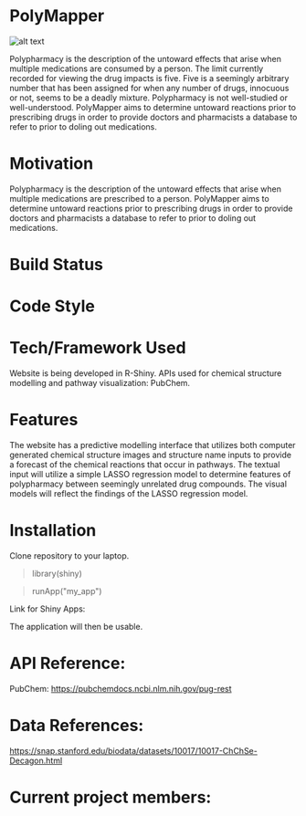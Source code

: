 # PolyMapper

![alt text](https://cdn.iconsflow.com/_EVw3_RGZ8ezMuF0wlyAJn0c0XCbMTKZ0bAbcyI_kEFFNM8I.png)

Polypharmacy is the description of the untoward effects that arise when multiple medications are consumed by a person. The limit currently recorded for viewing the drug impacts is five.  Five is a seemingly arbitrary number that has been assigned for when any number of drugs, innocuous or not, seems to be a deadly mixture.  Polypharmacy is not well-studied or well-understood.  PolyMapper aims to determine untoward reactions prior to prescribing drugs in order to provide doctors and pharmacists a database to refer to prior to doling out medications.  

# Motivation
Polypharmacy is the description of the untoward effects that arise when multiple medications are prescribed to a person.  PolyMapper aims to determine untoward reactions prior to prescribing drugs in order to provide doctors and pharmacists a database to refer to prior to doling out medications.  

# Build Status

# Code Style 

# Tech/Framework Used
Website is being developed in R-Shiny.
APIs used for chemical structure modelling and pathway visualization: PubChem.

# Features
The website has a predictive modelling interface that utilizes both computer generated chemical structure images and structure name inputs to provide a forecast of the chemical reactions that occur in pathways.  The textual input will utilize a simple LASSO regression model to determine features of polypharmacy between seemingly unrelated drug compounds.  The visual models will reflect the findings of the LASSO regression model.  

# Installation
Clone repository to your laptop.  
> library(shiny)

> runApp("my_app")

Link for Shiny Apps:  

The application will then be usable.  

# API Reference:
PubChem: https://pubchemdocs.ncbi.nlm.nih.gov/pug-rest

# Data References:
https://snap.stanford.edu/biodata/datasets/10017/10017-ChChSe-Decagon.html

# Current project members:
